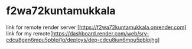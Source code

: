 # f2wa72kuntamukkala
link for remote render server [https://f2wa72kuntamukkala.onrender.com]<br>
link for my remote[https://dashboard.render.com/web/srv-cdcu8gen6mpu5pblpi1g/deploys/dep-cdcu8iun6mpu5pblpjhg]
